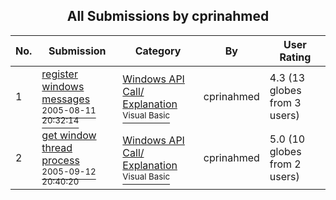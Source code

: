 ﻿<div align="center">

## All Submissions by cprinahmed

</div>

No.  | Submission | Category | By   | User Rating
---- | ---------- | -------- | ---- | -----------
1 | [register windows messages<br /><sup>2005-08-11 20:32:14</sup>](https://github.com/Planet-Source-Code/cprinahmed-register-windows-messages__1-62181) | [Windows API Call/ Explanation<br /><sup>Visual Basic</sup>](../ByCategory/windows-api-call-explanation__1-39.md) | cprinahmed | 4.3 (13 globes from 3 users)
2 | [get window thread process<br /><sup>2005-09-12 20:40:20</sup>](https://github.com/Planet-Source-Code/cprinahmed-get-window-thread-process__1-62546) | [Windows API Call/ Explanation<br /><sup>Visual Basic</sup>](../ByCategory/windows-api-call-explanation__1-39.md) | cprinahmed | 5.0 (10 globes from 2 users)
